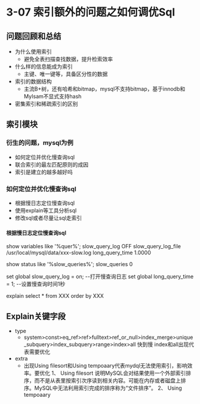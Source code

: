 # 3-07 索引额外的问题之如何调优Sql

## 问题回顾和总结

- 为什么使用索引
    - 避免全表扫描查找数据，提升检索效率
- 什么样的信息能成为索引
    - 主键、唯一键等，具备区分性的数据
- 索引的数据结构
    - 主流B+树，还有哈希和bitmap，mysql不支持bitmap，基于innodb和MyIsam不显式支持hash
- 密集索引和稀疏索引的区别
    
## 索引模块

### 衍生的问题，mysql为例
- 如何定位并优化慢查询sql
- 联合索引的最左匹配原则的成因
- 索引是建立的越多越好吗

### 如何定位并优化慢查询sql

- 根据慢日志定位慢查询sql
- 使用explain等工具分析sql
- 修改sql或者尽量让sql走索引

#### 根据慢日志定位慢查询sql

show variables like '%quer%';
slow_query_log  OFF
slow_query_log_file /usr/local/mysql/data/xxx-slow.log
long_query_time 1.0000

show status like '%slow_queries%';
slow_queries    0

set global slow_query_log = on; --打开慢查询日志
set global long_query_time = 1; --设置慢查询时间1秒

explain select *  from XXX order by XXX

## Explain关键字段

- type
    - system>const>eq_ref>ref>fulltext>ref_or_null>index_merge>unique_subquery>index_subquery>range>index>all
    快到慢  index和all出现代表需要优化
- extra
    - 出现Using filesort和Using tempoaary代表mydql无法使用索引，影响效率。要优化
      1、 Using filesort    说明MySQL会对结果使用一个外部索引排序，而不是从表里按索引次序读到相关内容。可能在内存或者磁盘上排序。MySQL中无法利用索引完成的排序称为“文件排序”。
      2、 Using tempoaary     